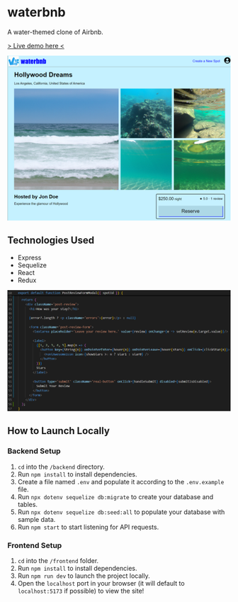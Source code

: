 # waterbnb

A water-themed clone of Airbnb.

[> Live demo here <](https://waterhome.onrender.com/)

![waterbnb](images/overview.png)

## Technologies Used

- Express
- Sequelize
- React
- Redux

![code snippet](images/code_snippet.png)

## How to Launch Locally

### Backend Setup

1. `cd` into the `/backend` directory.
1. Run `npm install` to install dependencies.
1. Create a file named `.env` and populate it according to the `.env.example` file.
1. Run `npx dotenv sequelize db:migrate` to create your database and tables.
1. Run `npx dotenv sequelize db:seed:all` to populate your database with sample data.
1. Run `npm start` to start listening for API requests.

### Frontend Setup

1. `cd` into the `/frontend` folder.
1. Run `npm install` to install dependencies.
1. Run `npm run dev` to launch the project locally.
1. Open the `localhost` port in your browser (it will default to `localhost:5173` if possible) to view the site!
